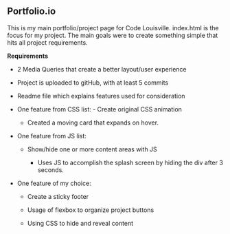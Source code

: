 ## Portfolio.io

This is my main portfolio/project page for Code Louisville. index.html is the focus for my project. The main goals were to create something simple that hits all project requirements.

**Requirements**

- 2 Media Queries that create a better layout/user experience

- Project is uploaded to gitHub, with at least 5 commits

- Readme file which explains features used for consideration

- One feature from CSS list: - Create original CSS animation

  - Created a moving card that expands on hover.

- One feature from JS list:

  - Show/hide one or more content areas with JS

    - Uses JS to accomplish the splash screen by hiding the div after 3 seconds.

* One feature of my choice:

  - Create a sticky footer

  - Usage of flexbox to organize project buttons

  - Using CSS to hide and reveal content
